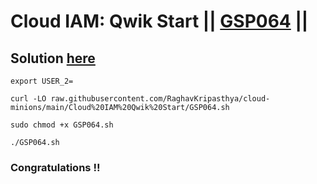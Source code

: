 # Cloud IAM: Qwik Start || [GSP064](https://www.cloudskillsboost.google/focuses/44159?parent=catalog) ||

## Solution [here]()

```
export USER_2=
```
```
curl -LO raw.githubusercontent.com/RaghavKripasthya/cloud-minions/main/Cloud%20IAM%20Qwik%20Start/GSP064.sh

sudo chmod +x GSP064.sh

./GSP064.sh
```

### Congratulations !!
